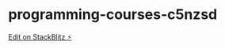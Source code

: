 # programming-courses-c5nzsd

[Edit on StackBlitz ⚡️](https://stackblitz.com/edit/programming-courses-c5nzsd)